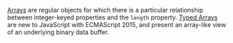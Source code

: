 [Arrays](https://developer.mozilla.org/en-US/docs/Web/JavaScript/Reference/Global_Objects/Array) are regular objects for which there is a particular relationship between integer-keyed properties and the `length` property.
[Typed Arrays](https://developer.mozilla.org/en-US/docs/Web/JavaScript/Typed_arrays) are new to JavaScript with ECMAScript 2015, and present an array-like view of an underlying binary data buffer.